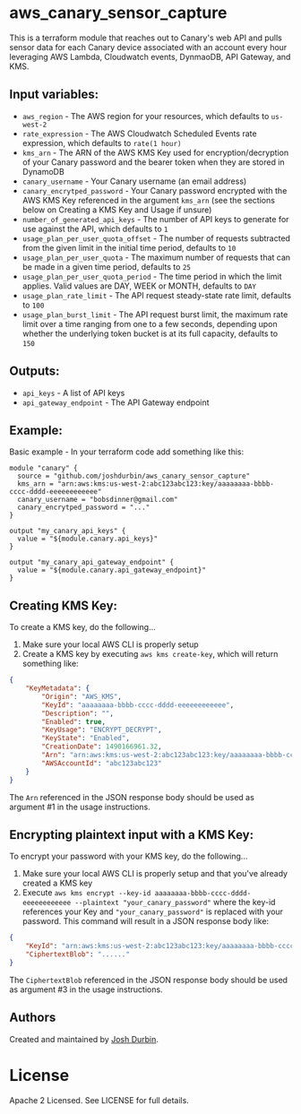 # aws_canary_sensor_capture

This is a terraform module that reaches out to Canary's web API and pulls sensor data for each Canary device associated
 with an account every hour leveraging AWS Lambda, Cloudwatch events, DynmaoDB, API Gateway, and KMS.

## Input variables:

  * `aws_region` - The AWS region for your resources, which defaults to `us-west-2`
  * `rate_expression` - The AWS Cloudwatch Scheduled Events rate expression, which defaults to `rate(1 hour)`
  * `kms_arn` - The ARN of the AWS KMS Key used for encryption/decryption of your Canary password and the bearer token when they are stored in DynamoDB
  * `canary_username` - Your Canary username (an email address)
  * `canary_encrytped_password` - Your Canary password encrypted with the AWS KMS Key referenced in the argument `kms_arn` (see the sections below on Creating a KMS Key and Usage if unsure)
  * `number_of_generated_api_keys` - The number of API keys to generate for use against the API, which defaults to `1`
  * `usage_plan_per_user_quota_offset` - The number of requests subtracted from the given limit in the initial time period, defaults to `10`
  * `usage_plan_per_user_quota` - The maximum number of requests that can be made in a given time period, defaults to `25`
  * `usage_plan_per_user_quota_period` - The time period in which the limit applies. Valid values are DAY, WEEK or MONTH, defaults to `DAY`
  * `usage_plan_rate_limit` - The API request steady-state rate limit, defaults to `100`
  * `usage_plan_burst_limit` - The API request burst limit, the maximum rate limit over a time ranging from one to a few seconds, depending upon whether the underlying token bucket is at its full capacity, defaults to `150`
  
## Outputs:

  * `api_keys` - A list of API keys
  * `api_gateway_endpoint` - The API Gateway endpoint

## Example:

Basic example - In your terraform code add something like this:

    module "canary" {
      source = "github.com/joshdurbin/aws_canary_sensor_capture"
      kms_arn = "arn:aws:kms:us-west-2:abc123abc123:key/aaaaaaaa-bbbb-cccc-dddd-eeeeeeeeeeee"
      canary_username = "bobsdinner@gmail.com"
      canary_encrytped_password = "..."
    }
    
    output "my_canary_api_keys" {
      value = "${module.canary.api_keys}"
    }
    
    output "my_canary_api_gateway_endpoint" {
      value = "${module.canary.api_gateway_endpoint}"
    }

## Creating KMS Key: 

To create a KMS key, do the following...

1. Make sure your local AWS CLI is properly setup
2. Create a KMS key by executing `aws kms create-key`, which will return something like:

```json
{
    "KeyMetadata": {
        "Origin": "AWS_KMS", 
        "KeyId": "aaaaaaaa-bbbb-cccc-dddd-eeeeeeeeeeee",
        "Description": "", 
        "Enabled": true, 
        "KeyUsage": "ENCRYPT_DECRYPT", 
        "KeyState": "Enabled", 
        "CreationDate": 1490166961.32, 
        "Arn": "arn:aws:kms:us-west-2:abc123abc123:key/aaaaaaaa-bbbb-cccc-dddd-eeeeeeeeeeee",
        "AWSAccountId": "abc123abc123"
    }
}
```
The `Arn` referenced in the JSON response body should be used as argument #1 in the usage instructions.

## Encrypting plaintext input with a KMS Key:

To encrypt your password with your KMS key, do the following...

1. Make sure your local AWS CLI is properly setup and that you've already created a KMS key
2. Execute `aws kms encrypt --key-id aaaaaaaa-bbbb-cccc-dddd-eeeeeeeeeeee --plaintext "your_canary_password"` where the
   key-id references your Key and `"your_canary_password"` is replaced with your password. This command will result 
   in a JSON response body like:
   
```json
{
    "KeyId": "arn:aws:kms:us-west-2:abc123abc123:key/aaaaaaaa-bbbb-cccc-dddd-eeeeeeeeeeee", 
    "CiphertextBlob": "......"
}
```

The `CiphertextBlob` referenced in the JSON response body should be used as argument #3 in the usage instructions.

## Authors

Created and maintained by [Josh Durbin](https://github.com/joshdurbin).

# License

Apache 2 Licensed. See LICENSE for full details.
